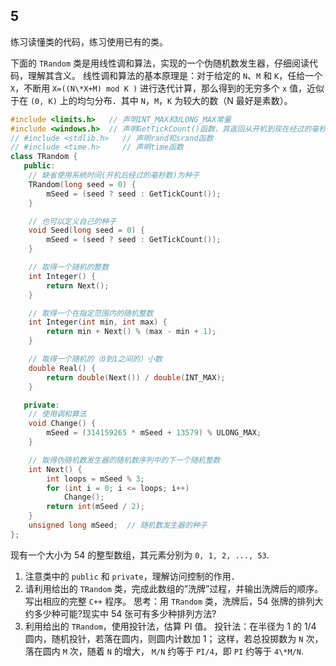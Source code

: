 ## 5

练习读懂类的代码，练习使用已有的类。

下面的 `TRandom` 类是用线性调和算法，实现的一个伪随机数发生器，仔细阅读代码，理解其含义。
线性调和算法的基本原理是：对于给定的 `N`、`M` 和 `K`，任给一个 `X`，不断用 `X=((N\*X+M) mod K )` 进行迭代计算，那么得到的无穷多个 `x` 值，近似于在 `(0, K)` 上的均匀分布．其中 `N`，`M`，`K` 为较大的数（N 最好是素数）。

```cpp
#include <limits.h>   // 声明INT_MAX和ULONG_MAX常量
#include <windows.h>  // 声明GetTickCount()函数，其返回从开机到现在经过的毫秒数
// #include <stdlib.h>   // 声明rand和srand函数
// #include <time.h>     // 声明time函数
class TRandom {
   public:
    // 缺省使用系统时间(开机后经过的毫秒数)为种子
    TRandom(long seed = 0) {
        mSeed = (seed ? seed : GetTickCount());
    }

    // 也可以定义自己的种子
    void Seed(long seed = 0) {
        mSeed = (seed ? seed : GetTickCount());
    }

    // 取得一个随机的整数
    int Integer() {
        return Next();
    }

    // 取得一个在指定范围内的随机整数
    int Integer(int min, int max) {
        return min + Next() % (max - min + 1);
    }

    // 取得一个随机的（0到1之间的）小数
    double Real() {
        return double(Next()) / double(INT_MAX);
    }

   private:
    // 使用调和算法
    void Change() {
        mSeed = (314159265 * mSeed + 13579) % ULONG_MAX;
    }

    // 取得伪随机数发生器的随机数序列中的下一个随机整数
    int Next() {
        int loops = mSeed % 3;
        for (int i = 0; i <= loops; i++)
            Change();
        return int(mSeed / 2);
    }
    unsigned long mSeed;  // 随机数发生器的种子
};
```

现有一个大小为 54 的整型数组，其元素分别为 `0, 1, 2, ..., 53`.

1.  注意类中的 `public` 和 `private`，理解访问控制的作用．
1.  请利用给出的 `TRandom` 类，完成此数组的”洗牌”过程，并输出洗牌后的顺序。写出相应的完整 `C++` 程序。
    思考：用 `TRandom` 类，洗牌后，54 张牌的排列大约多少种可能?现实中 54 张可有多少种排列方法?
1.  利用给出的 `TRandom`，使用投针法，估算 PI 值。
    投针法：在半径为 1 的 1/4 圆内，随机投针，若落在圆内，则圆内计数加 1；
    这样，若总投掷数为 `N` 次，落在圆内 `M` 次，随着 `N` 的增大，
    `M/N` 约等于 `PI/4`，即 `PI` 约等于 `4\*M/N`.
